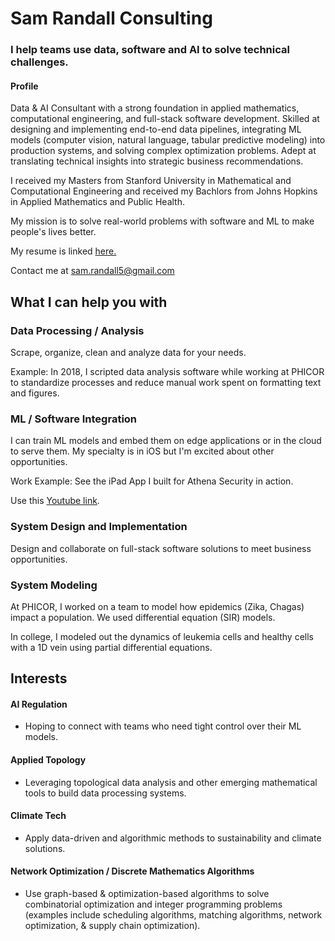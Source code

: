 # Sam Randall Consulting
### I help teams use data, software and AI to solve technical challenges.

#### Profile
Data & AI Consultant with a strong foundation in applied mathematics, computational engineering, and full-stack software development. Skilled at designing and implementing end-to-end data pipelines, integrating ML models (computer vision, natural language, tabular predictive modeling) into production systems, and solving complex optimization problems. Adept at translating technical insights into strategic business recommendations.

I received my Masters from Stanford University in Mathematical and Computational Engineering and received my Bachlors from Johns Hopkins in Applied Mathematics and Public Health. 

My mission is to solve real-world problems with software and ML to make people's lives better.

My resume is linked <a href="https://sam-randall.github.io/samrandall.github.io/resume/ConsultantRandall_Resume.pdf" target="_blank">here.</a>

Contact me at <a href="mailto:sam.randall5@gmail.com">sam.randall5\@gmail.com</a>


## What I can help you with

### Data Processing / Analysis
Scrape, organize, clean and analyze data for your needs.

Example: In 2018, I scripted data analysis software while working at PHICOR to standardize processes and reduce manual work spent on formatting text and figures. 

### ML / Software Integration

I can train ML models and embed them on edge applications or in the cloud to serve them. My specialty is in iOS but I'm excited about other opportunities.

Work Example: See the iPad App I built for Athena Security in action.

Use this
<a href="https://www.youtube.com/watch?v=r2YbpxIprDI" target="_blank"> Youtube link</a>.

### System Design and Implementation
Design and collaborate on full-stack software solutions to meet business opportunities.

### System Modeling
At PHICOR, I worked on a team to model how epidemics (Zika, Chagas) impact a population. We used differential equation (SIR) models.

In college, I modeled out the dynamics of leukemia cells and healthy cells with a 1D vein using partial differential equations. 

 

## Interests
#### AI Regulation
- Hoping to connect with teams who need tight control over their ML models.
#### Applied Topology
- Leveraging topological data analysis and other emerging mathematical tools to build data processing systems.
#### Climate Tech 
- Apply data-driven and algorithmic methods to sustainability and climate solutions.
#### Network Optimization / Discrete Mathematics Algorithms
- Use graph-based & optimization-based algorithms to solve combinatorial optimization and integer programming problems (examples include scheduling algorithms, matching algorithms, network optimization, & supply chain optimization).





